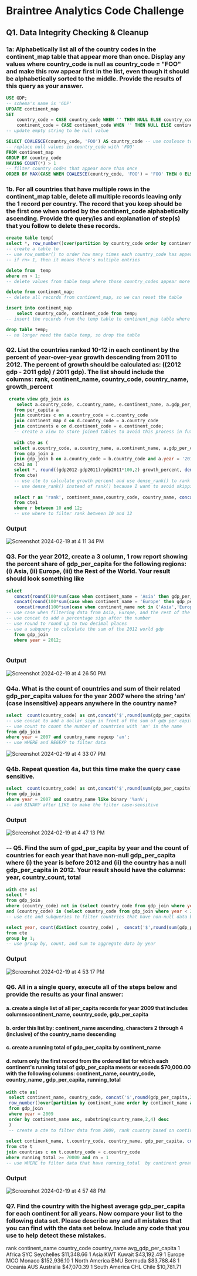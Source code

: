 # Braintree Analytics Code Challenge
## Q1. Data Integrity Checking & Cleanup
### 1a: Alphabetically list all of the country codes in the continent_map table that appear more than once. Display any values where country_code is null as country_code = "FOO" and make this row appear first in the list, even though it should be alphabetically sorted to the middle. Provide the results of this query as your answer. 

````sql
USE GDP;
-- schema's name is 'GDP'
UPDATE continent_map
SET
    country_code = CASE country_code WHEN '' THEN NULL ELSE country_code END,
    continent_code = CASE continent_code WHEN '' THEN NULL ELSE continent_code END;
-- update empty string to be null value 

SELECT COALESCE(country_code, 'FOO') AS country_code -- use coalesce to replace null value as "FOO"
-- replace null values in country_code with 'FOO'
FROM continent_map 
GROUP BY country_code
HAVING COUNT(*) > 1
-- filter country codes that appear more than once 
ORDER BY MAX(CASE WHEN COALESCE(country_code, 'FOO') = 'FOO' THEN 0 ELSE 1 END) ASC, COUNT(*) DESC, country_code ASC;

````
### 1b. For all countries that have multiple rows in the continent_map table, delete all multiple records leaving only the 1 record per country. The record that you keep should be the first one when sorted by the continent_code alphabetically ascending. Provide the query/ies and explanation of step(s) that you follow to delete these records.

````sql
create table temp(
select *, row_number()over(partition by country_code order by continent_code asc) rn from continent_map) ;
-- create a table to 
-- use row_number() to order how many times each country_code has appeared and order it by continent_code alphabetically ascending
-- if rn> 1, then it means there's multiple entries

delete from  temp
where rn > 1;
-- delete values from table temp where those country_codes appear more than once

delete from continent_map; 
-- delete all records from continent_map, so we can reset the table

insert into continent_map
	select country_code, continent_code from temp;
-- insert the records from the temp table to continent_map table where I already deleted all duplicate values

drop table temp;
-- no longer need the table temp, so drop the table
````

### Q2. List the countries ranked 10-12 in each continent by the percent of year-over-year growth descending from 2011 to 2012. The percent of growth should be calculated as: ((2012 gdp - 2011 gdp) / 2011 gdp). The list should include the columns: rank, continent_name, country_code, country_name, growth_percent

````sql
 create view gdp_join as
    select a.country_code, c.country_name, e.continent_name, a.gdp_per_capita, a.year
   from per_capita a 
   join countries c on a.country_code = c.country_code 
   join continent_map d on d.country_code = a.country_code 
   join continents e on d.continent_code = e.continent_code; 
   -- create a view to store joined tables to avoid this process in future questions
   
   with cte as (
   select a.country_code, a.country_name, a.continent_name, a.gdp_per_capita as 'gdp2011', b.gdp_per_capita as 'gdp2012'
   from gdp_join a
   join gdp_join b on a.country_code = b.country_code and a.year = '2011' and b.year = '2012'),
   cte1 as (
   select *, round((gdp2012-gdp2011)/gdp2011*100,2) growth_percent, dense_rank()over(partition by continent_name order by (gdp2012-gdp2011)/gdp2011 desc) as r
   from cte)
   -- use cte to calculate growth percent and use dense_rank() to rank base on the growth percent by continent 
   -- use dense_rank() instead of rank() because I want to avoid skipping a rank 
   
   select r as 'rank', continent_name,country_code, country_name, concat(growth_percent, '%')  as growth_percent
   from cte1
   where r between 10 and 12;
   -- use where to filter rank between 10 and 12
````
### Output
![Screenshot 2024-02-19 at 4 11 34 PM](https://github.com/aacha0/Portfolio/assets/148589444/7597ce71-7fca-482e-9712-d3ad3685fc63)

### Q3. For the year 2012, create a 3 column, 1 row report showing the percent share of gdp_per_capita for the following regions: (i) Asia, (ii) Europe, (iii) the Rest of the World. Your result should look something like

````sql
select    
   concat(round(100*sum(case when continent_name = 'Asia' then gdp_per_capita else 0 end)/(select sum(gdp_per_capita) from gdp_join where year = 2012),2),'%') as 'Asia', 
   concat(round(100*sum(case when continent_name = 'Europe' then gdp_per_capita else 0 end)/(select sum(gdp_per_capita) from gdp_join where year = 2012),2),'%') as ' Europe', 
	concat(round(100*sum(case when continent_name not in ('Asia','Europe') then gdp_per_capita else 0 end)/(select sum(gdp_per_capita) from gdp_join where year = 2012),2),'%') as 'Rest of World'
-- use case when filtering data from Asia, Europe, and the rest of the world 
-- use concat to add a percentage sign after the number
-- use round to round up to two decimal places
-- use a subquery to calculate the sum of the 2012 world gdp 
   from gdp_join
   where year = 2012;
    
````
### Output
![Screenshot 2024-02-19 at 4 26 50 PM](https://github.com/aacha0/Portfolio/assets/148589444/e9353aae-21c0-4cd6-809d-dcecc1f51ceb)

### Q4a. What is the count of countries and sum of their related gdp_per_capita values for the year 2007 where the string 'an' (case insensitive) appears anywhere in the country name?

````sql
select  count(country_code) as cnt,concat('$',round(sum(gdp_per_capita),2)) total_gdp_per_capita
-- use concat to add a dollar sign in front of the sum of gdp per capita
-- use count to count the number of countries with 'an' in the name
from gdp_join
where year = 2007 and country_name regexp 'an';
-- use WHERE and REGEXP to filter data 
````
![Screenshot 2024-02-19 at 4 33 07 PM](https://github.com/aacha0/Portfolio/assets/148589444/06e4c219-d239-4f90-ade8-ef93a09aacc6)

### Q4b. Repeat question 4a, but this time make the query case sensitive.

````sql
select  count(country_code) as cnt,concat('$',round(sum(gdp_per_capita),2)) total_gdp_per_capita
from gdp_join
where year = 2007 and country_name like binary '%an%';
-- add BINARY after LIKE to make the filter case-sensitive

````
### Output
![Screenshot 2024-02-19 at 4 47 13 PM](https://github.com/aacha0/Portfolio/assets/148589444/495e242f-a9a6-4cf6-ba2e-8ffaac446896)
 
### -- Q5. Find the sum of gpd_per_capita by year and the count of countries for each year that have non-null gdp_per_capita where (i) the year is before 2012 and (ii) the country has a null gdp_per_capita in 2012. Your result should have the columns: year, country_count, total

````sql
with cte as(
select *
from gdp_join 
where (country_code) not in (select country_code from gdp_join where year= 2012)  
and (country_code) in (select country_code from gdp_join where year < 2012) )
-- use cte and subqueries to filter countries that have non-null data before 2012 and don't have 2012 records at the same time

select year, count(distinct country_code) ,  concat('$',round(sum(gdp_per_capita),2))
from cte 
group by 1;
-- use group by, count, and sum to aggregate data by year
````
### Output 
![Screenshot 2024-02-19 at 4 53 17 PM](https://github.com/aacha0/Portfolio/assets/148589444/3a8a5c44-2063-4a31-9007-ced5305f3a6a)

### Q6. All in a single query, execute all of the steps below and provide the results as your final answer:
#### a. create a single list of all per_capita records for year 2009 that includes columns:continent_name, country_code, gdp_per_capita
#### b. order this list by: continent_name ascending, characters 2 through 4 (inclusive) of the country_name descending
#### c. create a running total of gdp_per_capita by continent_name
#### d. return only the first record from the ordered list for which each continent's running total of gdp_per_capita meets or exceeds $70,000.00 with the following columns: continent_name, country_code, country_name , gdp_per_capita, running_total

````sql
with cte as(
 select continent_name, country_code, concat('$',round(gdp_per_capita,2)) as gdp_per_capita, sum(gdp_per_capita)over(partition by continent_name) as running_total,
 row_number()over(partition by continent_name order by continent_name asc, substring(country_name,2,4) desc) rn
 from gdp_join
 where year = 2009
 order by continent_name asc, substring(country_name,2,4) desc
 )
 -- create a cte to filter data from 2009, rank country based on continent_name and country_code's characters 2 through 4 (inclusive) of the country_name descending in each continent, and calculate running total by continent
    
select continent_name, t.country_code, country_name, gdp_per_capita, concat('$',round(running_total,2)) as runnign_total 
from cte t
join countries c on t.country_code = c.country_code
where running_total >= 70000 and rn = 1
-- use WHERE to filter data that have running_total  by continent greater or equal to 70000.00 and is the first record from each continent ;
````
### Output
![Screenshot 2024-02-19 at 4 57 48 PM](https://github.com/aacha0/Portfolio/assets/148589444/4fc77303-dc9b-4e8a-83e5-7e23ed1c7969)

### Q7. Find the country with the highest average gdp_per_capita for each continent for all years. Now compare your list to the following data set. Please describe any and all mistakes that you can find with the data set below. Include any code that you use to help detect these mistakes.

rank	continent_name	country_code	country_name	avg_gdp_per_capita
1	Africa	SYC	Seychelles	$11,348.66
1	Asia	KWT	Kuwait	$43,192.49
1	Europe	MCO	Monaco	$152,936.10
1	North America	BMU	Bermuda	$83,788.48
1	Oceania	AUS	Australia	$47,070.39
1	South America	CHL	Chile	$10,781.71



